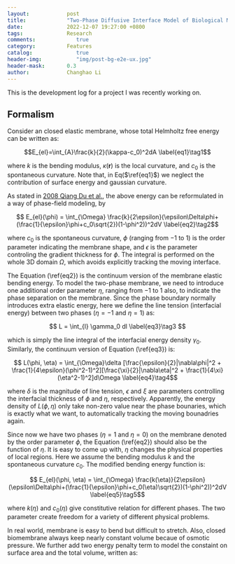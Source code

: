 ```yaml
---
layout:            post
title:             "Two-Phase Diffusive Interface Model of Biological Membranes"
date:              2022-12-07 19:27:00 +0800
tags:              Research
comments:			  true
category:          Features
catalog:    		  true
header-img: 		  "img/post-bg-e2e-ux.jpg"
header-mask:       0.3
author:            Changhao Li
---
```


This is the development log for a project I was recently working on.

## Formalism

Consider an closed elastic membrane, whose total Helmholtz free energy can be written as:

$$E_{el}=\int_{A}\frac{k}{2}(\kappa-c_0)^2dA \label{eq1}\tag1$$

where $k$ is the bending modulus, $\kappa(\mathbf{r})$ is the local curvature, and $c_0$ is the spontaneous curvature. Note that, in Eq($\ref{eq1}$) we neglect the contribution of surface energy and gaussian curvature.

As stated in [2008 Qiang Du et al.](https://link.springer.com/article/10.1007/s00285-007-0118-2), the above energy can be reformulated in a way of phase-field modeling, by

$$ E_{el}(\phi) = \int_{\Omega} \frac{k}{2\epsilon}(\epsilon\Delta\phi+(\frac{1}{\epsilon}\phi+c_0\sqrt{2})(1-\phi^2))^2dV \label{eq2}\tag2$$

where $c_0$ is the spontaneous curvature, $\phi$ (ranging from $-1$ to $1$) is the order parameter indicating the membrane shape, and $\epsilon$ is the parameter controling the gradient thickness for $\phi$. The integral is performed on the whole 3D domain $\Omega$, which avoids explicitly tracking the moving interface.

The Equation (\ref{eq2}) is the continuum version of the membrane elastic bending energy. To model the two-phase membrane, we need to introduce one additional order parameter $\eta$, ranging from $-1$ to $1$ also, to indicate the phase separation on the membrane. Since the phase boundary normally introduces extra elastic energy, here we define the line tension (interfacial energy) between two phases ($\eta = -1$ and $\eta = 1$) as:

$$ L = \int_{l} \gamma_0 dl \label{eq3}\tag3 $$

which is simply the line integral of the interfacial energy density $\gamma_0$. Similarly, the continuum version of Equation (\ref{eq3}) is:

$$ L(\phi, \eta) = \int_{\Omega}\delta [\frac{\epsilon}{2}|\nabla\phi|^2 + \frac{1}{4\epsilon}(\phi^2-1)^2][\frac{\xi}{2}|\nabla\eta|^2 + \frac{1}{4\xi}(\eta^2-1)^2]d\Omega \label{eq4}\tag4$$

where $\delta$ is the magnitude of line tension, $\epsilon$ and $\xi$ are   parameters controlling the interfacial thickness of $\phi$ and $\eta$, respectively. Apparently, the energy density of $L(\phi, \eta)$ only take non-zero value near the phase bounaries, which is exactly what we want, to automatically tracking the moving bounadries again.

Since now we have two phases ($\eta=1$ and $\eta=0$) on the membrane denoted by the order parameter $\phi$, the Equation (\ref{eq2}) should also be the function of $\eta$. It is easy to come up with, $\eta$ changes the physical properties of local regions. Here we assume the bending modulus $k$ and the spontaneous curvature $c_0$. The modified bending energy function is:

$$ E_{el}(\phi, \eta) = \int_{\Omega} \frac{k(\eta)}{2\epsilon}(\epsilon\Delta\phi+(\frac{1}{\epsilon}\phi+c_0(\eta)\sqrt{2})(1-\phi^2))^2dV \label{eq5}\tag5$$


where $k(\eta)$ and $c_0(\eta)$ give constitutive relation for different phases. The two parameter create freedom for a variety of different physical problems.

In real world, membrane is easy to bend but difficult to stretch. Also, closed biomembrane always keep nearly constant volume becaue of osmotic pressure. We further add two energy penalty term to model the constaint on surface area and the total volume, written as:


